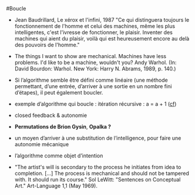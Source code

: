 #Boucle




+ Jean Baudrillard, Le xérox et l'infini, 1987
"Ce qui distinguera toujours le fonctionnement de l'homme et celui des machines, même les plus intelligentes, c'est l'ivresse de fonctionner, le plaisir. Inventer des machines qui aient du plaisir, voilà qui est heureusement encore au delà des pouvoirs de l'homme."
+ The things I want to show are mechanical. Machines have less problems. I'd like to be a machine, wouldn't you?
Andy Warhol. (In: David Bourdon: Warhol. New York: Harry N. Abrams, 1989, p. 140.)

+ Si l’algorithme semble être défini comme linéaire (une méthode permettant, d’une entrée, d’arriver à une sortie en un nombre fini d’étapes), il peut également boucler.
+ exemple d’algorithme qui boucle : itération récursive : a = a + 1 ([cf](http://radicalart.info/AlgorithmicArt/enumeration/index.html))
+ closed feedback & autonomie
+ **Permutations de Brion Gysin**, **Opalka ?**
+ un moyen d’arriver à une substitution de l’intelligence, pour faire une autonomie mécanique
+ l’algorithme comme objet d’intention
+ "The artist's will is secondary to the process he initiates from idea to completion. [...] The process is mechanical and should not be tampered with. It should run its course."
Sol LeWitt: "Sentences on Conceptual Art." Art-Language 1,1 (May 1969).



